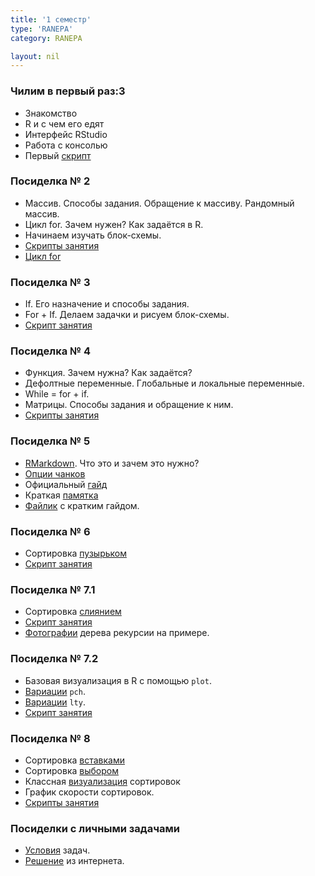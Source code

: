```yaml
---
title: '1 семестр'
type: 'RANEPA'
category: RANEPA

layout: nil
---
```


### Чилим в первый раз:3

* Знакомство
* R и с чем его едят
* Интерфейс RStudio
* Работа с консолью
* Первый [скрипт](https://github.com/ahmedushka7/R/blob/master/docs/scripts/semester_1/posidelka1.zip?raw=true)

### Посиделка № 2

* Массив. Cпособы задания. Обращение к массиву. Рандомный массив.
* Цикл for. Зачем нужен? Как задаётся в R.
* Начинаем изучать блок-схемы.
* [Скрипты занятия](https://github.com/ahmedushka7/R/blob/master/docs/scripts/semester_1/posidelka2.zip?raw=true)
* [Цикл for](https://github.com/ahmedushka7/R/blob/master/docs/_includes/for.jpg)

### Посиделка № 3

* If. Его назначение и способы задания.
* For + If. Делаем задачки и рисуем блок-схемы.
* [Скрипт занятия](https://github.com/ahmedushka7/R/blob/master/docs/scripts/semester_1/posidelka3.zip?raw=true)

### Посиделка № 4

* Функция. Зачем нужна? Как задаётся?
* Дефолтные переменные. Глобальные и локальные переменные.
* While = for + if.
* Матрицы. Способы задания и обращение к ним.
* [Скрипты занятия](https://github.com/ahmedushka7/R/blob/master/docs/scripts/semester_1/posidelka4.zip?raw=true)

### Посиделка № 5 

* [RMarkdown](https://rmarkdown.rstudio.com/). Что это и зачем это нужно?
* [Опции чанков](https://yihui.name/knitr/options/)
* Официальный [гайд](https://bookdown.org/yihui/rmarkdown/r-code.html)
* Краткая [памятка](https://github.com/ahmedushka7/R/raw/master/docs/scripts/hse_data_analysis/sem_5/rmarkdown.pdf)
* [Файлик](https://github.com/ahmedushka7/R/blob/master/docs/scripts/semester_1/posidelka5.zip?raw=true) с кратким гайдом.

### Посиделка № 6
* Сортировка [пузырьком](https://ru.wikipedia.org/wiki/%D0%A1%D0%BE%D1%80%D1%82%D0%B8%D1%80%D0%BE%D0%B2%D0%BA%D0%B0_%D0%BF%D1%83%D0%B7%D1%8B%D1%80%D1%8C%D0%BA%D0%BE%D0%BC)
* [Скрипт занятия](https://github.com/ahmedushka7/R/blob/master/docs/scripts/semester_1/posidelka6.zip?raw=true)

### Посиделка № 7.1
* Сортировка [слиянием](https://neerc.ifmo.ru/wiki/index.php?title=%D0%A1%D0%BE%D1%80%D1%82%D0%B8%D1%80%D0%BE%D0%B2%D0%BA%D0%B0_%D1%81%D0%BB%D0%B8%D1%8F%D0%BD%D0%B8%D0%B5%D0%BC)
* [Скрипт занятия](https://github.com/ahmedushka7/R/blob/master/docs/scripts/semester_1/posidelka7_1.zip?raw=true)
* [Фотографии](https://github.com/ahmedushka7/R/raw/master/docs/_includes/sort_merge.zip) дерева рекурсии на примере. 

### Посиделка № 7.2
* Базовая визуализация в R c помощью `plot`.
* [Вариации](https://github.com/ahmedushka7/R/blob/master/docs/_includes/pch.png) `pch`.
* [Вариации](https://github.com/ahmedushka7/R/blob/master/docs/_includes/lty.png) `lty`.
* [Скрипт занятия](https://github.com/ahmedushka7/R/blob/master/docs/scripts/semester_1/posidelka7_2.zip?raw=true)

### Посиделка № 8
* Сортировка [вставками](https://ru.wikipedia.org/wiki/%D0%A1%D0%BE%D1%80%D1%82%D0%B8%D1%80%D0%BE%D0%B2%D0%BA%D0%B0_%D0%B2%D1%81%D1%82%D0%B0%D0%B2%D0%BA%D0%B0%D0%BC%D0%B8)
* Сортировка [выбором](https://ru.wikipedia.org/wiki/%D0%A1%D0%BE%D1%80%D1%82%D0%B8%D1%80%D0%BE%D0%B2%D0%BA%D0%B0_%D0%B2%D1%8B%D0%B1%D0%BE%D1%80%D0%BE%D0%BC)
* Классная [визуализация](https://www.youtube.com/watch?v=Gnp8G1_kO3I) сортировок
* График скорости сортировок.
* [Скрипты занятия](https://github.com/ahmedushka7/R/blob/master/docs/scripts/semester_1/posidelka8.zip?raw=true)

### Посиделки с личными задачами
* [Условия](https://github.com/ahmedushka7/R/raw/master/docs/_includes/lz.pdf) задач.
* [Решение](http://algolist.manual.ru/olimp/sor_sol.php#a1) из интернета.